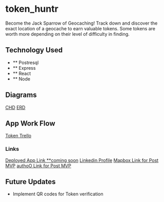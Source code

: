 # token_huntr
Become the Jack Sparrow of Geocaching! Track down and discover the exact location of a geocache to earn valuable tokens. Some tokens are worth more depending on their level of difficulty in finding.

## Technology Used
- ** Postresql
- ** Express
- ** React
- ** Node

## Diagrams
[CHD](./assets/token_chd.png)
[ERD](./assets/token_erd.png)

## App Work Flow
[Token Trello](https://trello.com/b/uCrbG9pF/token-huntr-app)

### Links
[Deployed App Link **coming soon]()
[Linkedin Profile](https://www.linkedin.com/in/julian-jernigan813/)
[Mapbox Link for Post MVP](https://docs.mapbox.com/api/overview/)
[authoO Link for Post MVP](https://auth0.com/)

## Future Updates
- Implement QR codes for Token verification